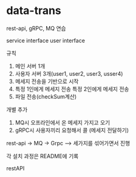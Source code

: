 # data-trans

rest-api, gRPC, MQ 연습

service interface
user interface

규칙
1. 메인 서버 1개
2. 사용자 서버 3개(user1, user2, user3, usser4)
3. 메세지 전송을 기반으로 시작
4. 특정 1인에게 메세지 전송
   특정 2인에게 메세지 전송
5. 파일 전송(checkSum계산)

개별 추가
1. MQ시 오프라인에서 온 메세지 가지고 오기 
2. gRPC시 사용자끼리 요청해서 콜 (메세지 전달하기)

rest-api -> MQ -> Grpc --> 세가지를 섞어가면서 진행 

각 설치 과정은 README에 기록

restAPI 

